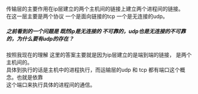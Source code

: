 


传输层的主要作用在ip层建立的两个主机间的链接上建立两个进程间的链接。  
在这一层主要是两个协议 一个是面向链接的tcp 一个是无连接的udp。  

##### 之前看到的一个问题是 既然ip是无连接的 不可靠的，udp也是无连接的不可靠的，为什么要有udp的存在？  
按照我现在的理解 这里的答案主要就是因为ip层建立的是端到端的链接， 是两个主机间的。  
具体到执行的话是主机中的进程执行，而运输层的udp 和 tcp 都有端口这个概念。也就是依靠  
这个端口来执行具体的进程间的通信。